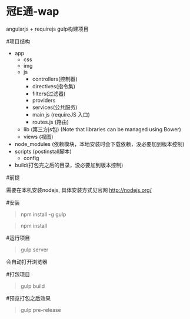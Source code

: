 冠E通-wap
=========================
angularjs + requirejs
gulp构建项目

#项目结构

- app
	- css
	- img
	- js
		- controllers(控制器)
		- directives(指令集)
		- filters(过滤器)
		- providers
		- services(公共服务)
		- main.js (requireJS 入口)
		- routes.js (路由)
	- lib (第三方js包) (Note that libraries can be managed using Bower)
	- views (视图)
- node_modules	(依赖模块，本地安装时会下载依赖，没必要加到版本控制)
- scripts (postinstall脚本)
	- config
- build(打包完之后的目录，没必要加到版本控制)

#前提

需要在本机安装nodejs, 具体安装方式见官网 http://nodejs.org/

#安装

> npm install -g gulp

> npm install

#运行项目

> gulp server

会自动打开浏览器

#打包项目

> gulp build

#预览打包之后效果

> gulp pre-release